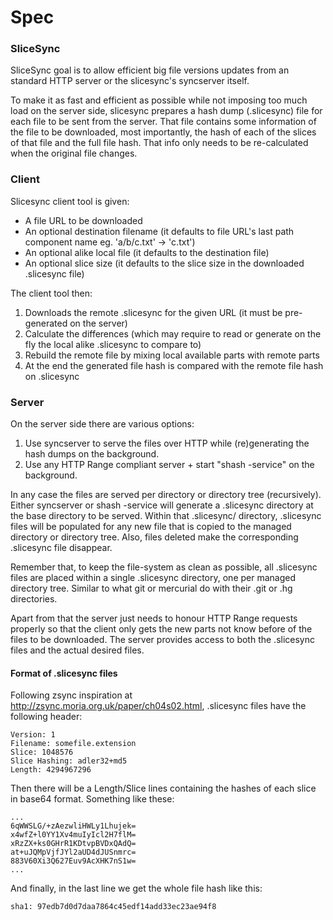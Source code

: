 # Spec

### SliceSync

SliceSync goal is to allow efficient big file versions updates from an standard HTTP server or the slicesync's syncserver itself.

To make it as fast and efficient as possible while not imposing too much load on the server side, slicesync prepares a hash dump (.slicesync) file for each file to be sent from the server. That file contains some information of the file to be downloaded, most importantly, the hash of each of the slices of that file and the full file hash. That info only needs to be re-calculated when the original file changes.


### Client

Slicesync client tool is given:

- A file URL to be downloaded
- An optional destination filename (it defaults to file URL's last path component name eg. 'a/b/c.txt' -> 'c.txt')
- An optional alike local file (it defaults to the destination file)
- An optional slice size (it defaults to the slice size in the downloaded .slicesync file)

The client tool then:

1. Downloads the remote .slicesync for the given URL (it must be pre-generated on the server)
2. Calculate the differences (which may require to read or generate on the fly the local alike .slicesync to compare to)
4. Rebuild the remote file by mixing local available parts with remote parts
5. At the end the generated file hash is compared with the remote file hash on .slicesync


### Server

On the server side there are various options:

1. Use syncserver to serve the files over HTTP while (re)generating the hash dumps on the background.
2. Use any HTTP Range compliant server + start "shash -service" on the background.

In any case the files are served per directory or directory tree (recursively). Either syncserver or shash -service will generate a .slicesync directory at the base directory to be served. Within that .slicesync/ directory, .slicesync files will be populated for any new file that is copied to the managed directory or directory tree. Also, files deleted make the corresponding .slicesync file disappear.

Remember that, to keep the file-system as clean as possible, all .slicesync files are placed within a single .slicesync directory, one per managed directory tree. Similar to what git or mercurial do with their .git or .hg directories.

Apart from that the server just needs to honour HTTP Range requests properly so that the client only gets the new parts not know before of the files to be downloaded. The server provides access to both the .slicesync files and the actual desired files.


#### Format of .slicesync files

Following zsync inspiration at http://zsync.moria.org.uk/paper/ch04s02.html, .slicesync files have the following header:

    Version: 1
    Filename: somefile.extension
    Slice: 1048576
    Slice Hashing: adler32+md5
    Length: 4294967296


Then there will be a Length/Slice lines containing the hashes of each slice in base64 format. Something like these:

    ...
    6qWWSLG/+zAezwliHWLy1Lhujek=
    x4wfZ+l0YY1Xv4muIyIcl2H7flM=
    xRzZX+ks0GHrR1KDtvpBVDxQAdQ=
    at+uJQMpVjfJYl2aUD4dJUSnmrc=
    883V60Xi3Q627Euv9AcXHK7nS1w=
    ...

And finally, in the last line we get the whole file hash like this:

    sha1: 97edb7d0d7daa7864c45edf14add33ec23ae94f8
